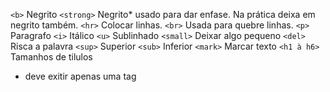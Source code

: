 ``<b>`` Negrito
``<strong>`` Negrito* usado para dar enfase. Na prática deixa em negrito também.
``<hr>`` Colocar linhas.
``<br>`` Usada para quebre linhas.
``<p>`` Paragrafo
``<i>`` Itálico
``<u>`` Sublinhado
``<small>`` Deixar algo pequeno
``<del>`` Risca a palavra
``<sup>`` Superior
``<sub>`` Inferior
``<mark>`` Marcar texto
``<h1 à h6>`` Tamanhos de tilulos
* deve exitir apenas uma tag <h1>